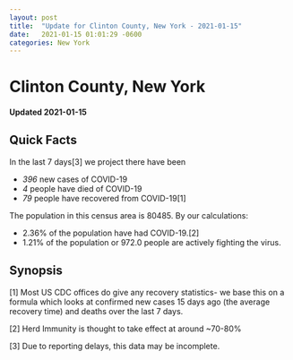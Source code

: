 ```yaml
---
layout: post
title:  "Update for Clinton County, New York - 2021-01-15"
date:   2021-01-15 01:01:29 -0600
categories: New York
---
```


# Clinton County, New York
#### Updated 2021-01-15

## Quick Facts

In the last 7 days[3] we project there have been
- *396* new cases of COVID-19
- *4* people have died of COVID-19
- *79* people have recovered from COVID-19[1]

The population in this census area is 80485. By our calculations:
- 2.36% of the population have had COVID-19.[2]
- 1.21% of the population or 972.0 people are actively fighting the virus.

## Synopsis




[1] Most US CDC offices do give any recovery statistics- we base this on a formula which looks at confirmed new cases
15 days ago (the average recovery time) and deaths over the last 7 days.

[2] Herd Immunity is thought to take effect at around ~70-80%

[3] Due to reporting delays, this data may be incomplete.
 
    